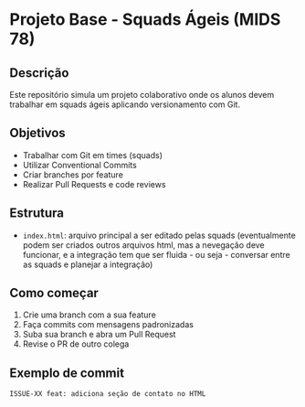 # Projeto Base - Squads Ágeis (MIDS 78)

## Descrição
Este repositório simula um projeto colaborativo onde os alunos devem trabalhar em squads ágeis aplicando versionamento com Git.

## Objetivos
- Trabalhar com Git em times (squads)
- Utilizar Conventional Commits
- Criar branches por feature
- Realizar Pull Requests e code reviews

## Estrutura
- `index.html`: arquivo principal a ser editado pelas squads (eventualmente podem ser criados outros arquivos html, mas a nevegação deve funcionar, e a integração tem que ser fluida - ou seja - conversar entre as squads e planejar a integração)

## Como começar
1. Crie uma branch com a sua feature
2. Faça commits com mensagens padronizadas
3. Suba sua branch e abra um Pull Request
4. Revise o PR de outro colega

## Exemplo de commit
```
ISSUE-XX feat: adiciona seção de contato no HTML
```
